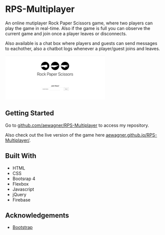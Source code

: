 # RPS-Multiplayer

An online mutiplayer Rock Paper Scissors game, where two players can play the game in real-time. Also if the game is full you can observe the current game and join once a player leaves or disconnects.

Also available is a chat box where players and guests can send messages to eachother, also a chatbot logs whenever a player/guest joins and leaves. 

![Alt Text](./assets/images/readmeGif.gif)

## Getting Started
Go to [github.com/aewagner/RPS-Multiplayer](https://github.com/aewagner/RPS-Multiplayer) to access my repository. 

Also check out the live version of the game here [aewagner.github.io/RPS-Multiplayer/](https://aewagner.github.io/RPS-Multiplayer/).

## Built With
+ HTML
+ CSS
+ Bootsrap 4
+ Flexbox
+ Javascript
+ jQuery
+ Firebase

## Acknowledgements
+ [Bootstrap](https://getbootstrap.com/)
